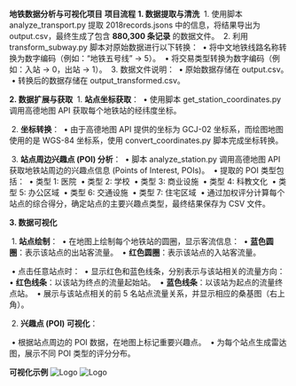 **地铁数据分析与可视化项目**
**项目流程**
**1. 数据提取与清洗**
​	1.	使用脚本 analyze_transport.py 提取 2018records.jsons 中的信息，将结果导出为 output.csv，最终生成了包含 **880,300 条记录** 的数据文件。
​	2.	利用 transform_subway.py 脚本对原始数据进行以下转换：
​	•	将中文地铁线路名称转换为数字编码（例如：“地铁五号线” -> 5）。
​	•	将交易类型转换为数字编码（例如：入站 -> 0，出站 -> 1）。
​	3.	数据文件说明：
​	•	原始数据存储在 output.csv。
​	•	转换后的数据存储在 output_transformed.csv。

**2. 数据扩展与获取**
​	1.	**站点坐标获取**：
​	•	使用脚本 get_station_coordinates.py 调用高德地图 API 获取每个地铁站的经纬度坐标。

​	2.	**坐标转换**：
​	•	由于高德地图 API 提供的坐标为 GCJ-02 坐标系，而绘图地图使用的是 WGS-84 坐标系，使用 convert_coordinates.py 脚本完成坐标转换。

​	3.	**站点周边兴趣点 (POI) 分析**：
​	•	脚本 analyze_station.py 调用高德地图 API 获取地铁站周边的兴趣点信息 (Points of Interest, POIs)。
​	•	提取的 POI 类型包括：
​	•	类型 1: 医院
​	•	类型 2: 学校
​	•	类型 3: 商业设施
​	•	类型 4: 科教文化
​	•	类型 5: 办公区域
​	•	类型 6: 交通设施
​	•	类型 7: 住宅区域
​	•	通过加权评分计算每个站点的综合得分，确定站点的主要兴趣点类型，最终结果保存为 CSV 文件。

**3. 数据可视化**

​	1.	**站点绘制**：
​	•	在地图上绘制每个地铁站的圆圈，显示客流信息：
​	•	**蓝色圆圈**：表示该站点的出站客流量。
​	•	**红色圆圈**：表示该站点的入站客流量。

​	•	点击任意站点时：
​	•	显示红色和蓝色线条，分别表示与该站相关的流量方向：
​	•	**红色线条**：以该站为终点的流量起始站。
​	•	**蓝色线条**：以该站为起点的流量终点站。
​	•	展示与该站点相关的前 5 名站点流量关系，并显示相应的桑基图（右上角）。

​	2.	**兴趣点 (POI) 可视化**：

​	•	根据站点周边的 POI 数据，在地图上标记重要兴趣点。
​	•	为每个站点生成雷达图，展示不同 POI 类型的评分分布。

**可视化示例**
![Logo](images/1.png)
![Logo](images/2.png)

